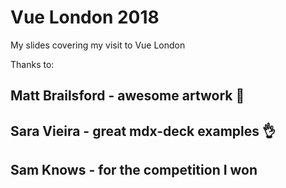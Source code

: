 # Vue London 2018

My slides covering my visit to Vue London

Thanks to:

## Matt Brailsford - awesome artwork 🙏

## Sara Vieira - great mdx-deck examples 👌

## Sam Knows - for the competition I won
